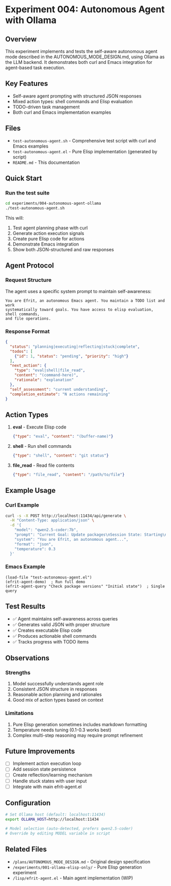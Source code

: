 # Experiment 004: Autonomous Agent with Ollama

## Overview
This experiment implements and tests the self-aware autonomous agent mode described in the AUTONOMOUS_MODE_DESIGN.md, using Ollama as the LLM backend. It demonstrates both curl and Emacs integration for agent-based task execution.

## Key Features
- Self-aware agent prompting with structured JSON responses
- Mixed action types: shell commands and Elisp evaluation
- TODO-driven task management
- Both curl and Emacs implementation examples

## Files
- `test-autonomous-agent.sh` - Comprehensive test script with curl and Emacs examples
- `test-autonomous-agent.el` - Pure Elisp implementation (generated by script)
- `README.md` - This documentation

## Quick Start

### Run the test suite
```bash
cd experiments/004-autonomous-agent-ollama
./test-autonomous-agent.sh
```

This will:
1. Test agent planning phase with curl
2. Generate action execution signals
3. Create pure Elisp code for actions
4. Demonstrate Emacs integration
5. Show both JSON-structured and raw responses

## Agent Protocol

### Request Structure
The agent uses a specific system prompt to maintain self-awareness:
```
You are Efrit, an autonomous Emacs agent. You maintain a TODO list and work 
systematically toward goals. You have access to elisp evaluation, shell commands, 
and file operations.
```

### Response Format
```json
{
  "status": "planning|executing|reflecting|stuck|complete",
  "todos": [
    {"id": 1, "status": "pending", "priority": "high"}
  ],
  "next_action": {
    "type": "eval|shell|file_read",
    "content": "(command-here)",
    "rationale": "explanation"
  },
  "self_assessment": "current understanding",
  "completion_estimate": "N actions remaining"
}
```

## Action Types

1. **eval** - Execute Elisp code
   ```json
   {"type": "eval", "content": "(buffer-name)"}
   ```

2. **shell** - Run shell commands
   ```json
   {"type": "shell", "content": "git status"}
   ```

3. **file_read** - Read file contents
   ```json
   {"type": "file_read", "content": "/path/to/file"}
   ```

## Example Usage

### Curl Example
```bash
curl -s -X POST http://localhost:11434/api/generate \
  -H "Content-Type: application/json" \
  -d '{
    "model": "qwen2.5-coder:7b",
    "prompt": "Current Goal: Update packages\nSession State: Starting\n",
    "system": "You are Efrit, an autonomous agent...",
    "format": "json",
    "temperature": 0.3
  }'
```

### Emacs Example
```elisp
(load-file "test-autonomous-agent.el")
(efrit-agent-demo)  ; Run full demo
(efrit-agent-query "Check package versions" "Initial state")  ; Single query
```

## Test Results
- ✅ Agent maintains self-awareness across queries
- ✅ Generates valid JSON with proper structure
- ✅ Creates executable Elisp code
- ✅ Produces actionable shell commands
- ✅ Tracks progress with TODO items

## Observations

### Strengths
1. Model successfully understands agent role
2. Consistent JSON structure in responses
3. Reasonable action planning and rationales
4. Good mix of action types based on context

### Limitations
1. Pure Elisp generation sometimes includes markdown formatting
2. Temperature needs tuning (0.1-0.3 works best)
3. Complex multi-step reasoning may require prompt refinement

## Future Improvements
- [ ] Implement action execution loop
- [ ] Add session state persistence
- [ ] Create reflection/learning mechanism
- [ ] Handle stuck states with user input
- [ ] Integrate with main efrit-agent.el

## Configuration
```bash
# Set Ollama host (default: localhost:11434)
export OLLAMA_HOST=http://localhost:11434

# Model selection (auto-detected, prefers qwen2.5-coder)
# Override by editing MODEL variable in script
```

## Related Files
- `/plans/AUTONOMOUS_MODE_DESIGN.md` - Original design specification
- `/experiments/001-ollama-elisp-only/` - Pure Elisp generation experiment
- `/lisp/efrit-agent.el` - Main agent implementation (WIP)